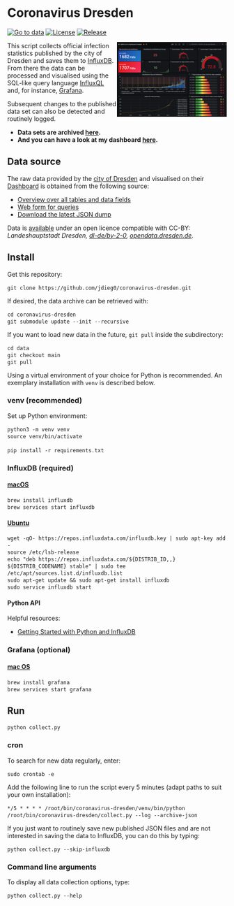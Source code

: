 # Coronavirus Dresden

[![Go to data](https://img.shields.io/badge/corona-code-yellow)](https://github.com/jdieg0/coronavirus-dresden-data)
[![License](https://img.shields.io/github/license/jdieg0/coronavirus-dresden)](https://github.com/jdieg0/coronavirus-dresden/blob/main/LICENSE)
[![Release](https://img.shields.io/github/v/release/jdieg0/coronavirus-dresden)](https://github.com/jdieg0/coronavirus-dresden/releases)

<a href="https://raw.githubusercontent.com/jdieg0/coronavirus-dresden/main/assets/images/grafana_covid-19-dashboard-dresden_screenshot.png"><img align="right" width="50%" src="assets/images/grafana_covid-19-dashboard-dresden_screenshot.png" title="Visualization with Grafana" alt="Screenshot of a Grafana dashboard that uses the data"></a>

This script collects official infection statistics published by the city of Dresden and saves them to [InfluxDB](https://www.influxdata.com/products/influxdb-overview/). From there the data can be processed and visualised using the SQL-like query language [InfluxQL](https://docs.influxdata.com/influxdb/v1.8/query_language/spec/) and, for instance, [Grafana](https://grafana.com/docs/grafana/latest/datasources/influxdb/).

Subsequent changes to the published data set can also be detected and routinely logged.

- **Data sets are archived [here](https://github.com/jdieg0/coronavirus-dresden-data).**
- **And you can have a look at my dashboard [here](https://coronavirus-dresden.de/).**

## Data source

The raw data provided by the [city of Dresden](https://www.dresden.de/de/leben/gesundheit/hygiene/infektionsschutz/corona.php) and visualised on their [Dashboard](https://stva-dd.maps.arcgis.com/apps/opsdashboard/index.html#/3eef863531024aa4ad0c4ac94adc58e0) is obtained from the following source:

- [Overview over all tables and data fields](https://services.arcgis.com/ORpvigFPJUhb8RDF/ArcGIS/rest/services/corona_DD_7_Sicht/FeatureServer/layers)
- [Web form for queries](https://services.arcgis.com/ORpvigFPJUhb8RDF/ArcGIS/rest/services/corona_DD_7_Sicht/FeatureServer/query)
- [Download the latest JSON dump](https://services.arcgis.com/ORpvigFPJUhb8RDF/arcgis/rest/services/corona_DD_7_Sicht/FeatureServer/0/query?f=pjson&where=ObjectId>=0&outFields=*)

Data is [available](https://github.com/jdieg0/coronavirus-dresden-data) under an open licence compatible with CC-BY: *Landeshauptstadt Dresden, [dl-de/by-2-0](https://www.govdata.de/dl-de/by-2-0), [opendata.dresden.de](https://opendata.dresden.de/)*.

## Install

Get this repository:

    git clone https://github.com/jdieg0/coronavirus-dresden.git

If desired, the data archive can be retrieved with:

    cd coronavirus-dresden
    git submodule update --init --recursive

If you want to load new data in the future, ```git pull``` inside the subdirectory:

    cd data
    git checkout main
    git pull

Using a virtual environment of your choice for Python is recommended. An exemplary installation with ```venv``` is described below.

### venv (recommended)

Set up Python environment:

	python3 -m venv venv
	source venv/bin/activate

    pip install -r requirements.txt

### InfluxDB (required)

#### [macOS](https://docs.influxdata.com/influxdb/v1.8/introduction/install/)

	brew install influxdb
	brew services start influxdb

#### [Ubuntu](https://docs.influxdata.com/influxdb/v1.8/introduction/install/)

    wget -qO- https://repos.influxdata.com/influxdb.key | sudo apt-key add -
    source /etc/lsb-release
    echo "deb https://repos.influxdata.com/${DISTRIB_ID,,} ${DISTRIB_CODENAME} stable" | sudo tee /etc/apt/sources.list.d/influxdb.list
    sudo apt-get update && sudo apt-get install influxdb
    sudo service influxdb start

#### Python API

Helpful resources:

- [Getting Started with Python and InfluxDB](https://www.influxdata.com/blog/getting-started-python-influxdb/)

### Grafana (optional)

#### [mac OS](https://grafana.com/docs/grafana/latest/installation/mac/)

    brew install grafana
    brew services start grafana

## Run

    python collect.py

### cron

To search for new data regularly, enter:

    sudo crontab -e

Add the following line to run the script every 5 minutes (adapt paths to suit your own installation):

    */5 * * * * /root/bin/coronavirus-dresden/venv/bin/python /root/bin/coronavirus-dresden/collect.py --log --archive-json

If you just want to routinely save new published JSON files and are not interested in saving the data to InfluxDB, you can do this by typing:

    python collect.py --skip-influxdb

### Command line arguments

To display all data collection options, type:

    python collect.py --help